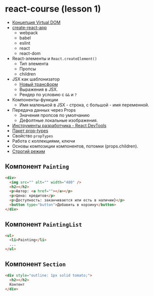 # react-course (lesson 1)

- [Концепция Virtual DOM](https://illustrated.dev/react-vdom)
- [create-react-app](https://create-react-app.dev/)
  - webpack
  - babel
  - eslint
  - react
  - react-dom
- React-элементы и `React.createElement()`
  - Тип элемента
  - Пропсы
  - children
- JSX как шаблонизатор
  - [Новый трансформ](https://reactjs.org/blog/2020/09/22/introducing-the-new-jsx-transform.html)
  - Выражения в JSX.
  - Рендер по условию с `&&` и `?`
- Компоненты-функции
  - Имя маленькой в JSX - строка, с большой - имя переменной.
- Передача данных через Props
  - Значения пропсов по умолчанию
  - Дефолтные локальные изображения.
- [Инструменты разработчика - React DevTools](http://fecore.net.ua/books/rq7s2k-react/lesson-01/#react-devtools)
- [Пакет prop-types](https://www.npmjs.com/package/prop-types)
- Свойство `propTypes`
- Работа с коллекциями, ключи
- Основы композиции компонентов, потомки (props.children).
- [Строгий режим](https://ru.reactjs.org/docs/strict-mode.html)

## Компонент `Painting`

```html
<div>
  <img src="" alt="" width="480" />
  <h2></h2>
  <p>Автор: <a href=""></a></p>
  <p>Цена: кредитов</p>
  <p>Доступность: заканчивается или есть в наличии}</p>
  <button type="button">Добавить в корзину</button>
</div>
```

## Компонент `PaintingList`

```html
<ul>
  <li>Painting</li>
  ...
</ul>
```

## Компонент `Section`

```html
<div style="outline: 1px solid tomato;">
  <h2></h2>
  Контент
</div>
```
